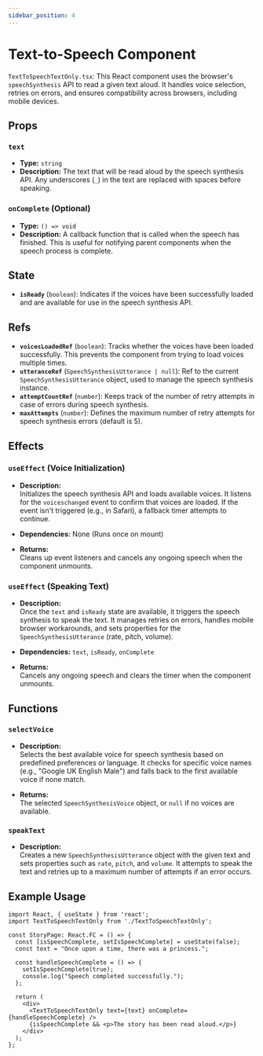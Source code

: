 ```yaml
---
sidebar_position: 4
---
```

#  Text-to-Speech Component

`TextToSpeechTextOnly.tsx`: This React component uses the browser's `speechSynthesis` API to read a given text aloud. It handles voice selection, retries on errors, and ensures compatibility across browsers, including mobile devices.

## Props

### `text`
- **Type:** `string`
- **Description:** The text that will be read aloud by the speech synthesis API. Any underscores (`_`) in the text are replaced with spaces before speaking.

### `onComplete` (Optional)
- **Type:** `() => void`
- **Description:** A callback function that is called when the speech has finished. This is useful for notifying parent components when the speech process is complete.

## State

- **`isReady`** (`boolean`): Indicates if the voices have been successfully loaded and are available for use in the speech synthesis API.

## Refs

- **`voicesLoadedRef`** (`boolean`): Tracks whether the voices have been loaded successfully. This prevents the component from trying to load voices multiple times.
- **`utteranceRef`** (`SpeechSynthesisUtterance | null`): Ref to the current `SpeechSynthesisUtterance` object, used to manage the speech synthesis instance.
- **`attemptCountRef`** (`number`): Keeps track of the number of retry attempts in case of errors during speech synthesis.
- **`maxAttempts`** (`number`): Defines the maximum number of retry attempts for speech synthesis errors (default is 5).

## Effects

### `useEffect` (Voice Initialization)
- **Description:**  
  Initializes the speech synthesis API and loads available voices. It listens for the `voiceschanged` event to confirm that voices are loaded. If the event isn't triggered (e.g., in Safari), a fallback timer attempts to continue.

- **Dependencies:** None (Runs once on mount)

- **Returns:**  
  Cleans up event listeners and cancels any ongoing speech when the component unmounts.

### `useEffect` (Speaking Text)
- **Description:**  
  Once the `text` and `isReady` state are available, it triggers the speech synthesis to speak the text. It manages retries on errors, handles mobile browser workarounds, and sets properties for the `SpeechSynthesisUtterance` (rate, pitch, volume).

- **Dependencies:** `text`, `isReady`, `onComplete`

- **Returns:**  
  Cancels any ongoing speech and clears the timer when the component unmounts.

## Functions

### `selectVoice`
- **Description:**  
  Selects the best available voice for speech synthesis based on predefined preferences or language. It checks for specific voice names (e.g., "Google UK English Male") and falls back to the first available voice if none match.

- **Returns:**  
  The selected `SpeechSynthesisVoice` object, or `null` if no voices are available.

### `speakText`
- **Description:**  
  Creates a new `SpeechSynthesisUtterance` object with the given text and sets properties such as `rate`, `pitch`, and `volume`. It attempts to speak the text and retries up to a maximum number of attempts if an error occurs.

## Example Usage

```tsx
import React, { useState } from 'react';
import TextToSpeechTextOnly from './TextToSpeechTextOnly';

const StoryPage: React.FC = () => {
  const [isSpeechComplete, setIsSpeechComplete] = useState(false);
  const text = "Once upon a time, there was a princess.";

  const handleSpeechComplete = () => {
    setIsSpeechComplete(true);
    console.log("Speech completed successfully.");
  };

  return (
    <div>
      <TextToSpeechTextOnly text={text} onComplete={handleSpeechComplete} />
      {isSpeechComplete && <p>The story has been read aloud.</p>}
    </div>
  );
};
```